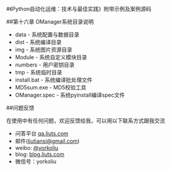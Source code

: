 #《Python自动化运维：技术与最佳实践》附带示例及案例源码

##第十六章 OManager系统目录说明
+ data - 系统配置与数据目录
+ dist - 系统编译目录
+ img - 系统图片资源目录
+ Module - 系统自定义模块目录
+ numbers - 用户密钥目录
+ tmp - 系统临时目录
+ install.bat - 系统编译批处理文件
+ MD5sum.exe - MD5校验工具
+ OManager.spec - 系统pyinstall编译spec文件

##问题反馈

在使用中有任何问题，欢迎反馈给我，可以用以下联系方式跟我交流

* 问答平台 [qa.liuts.com](http://qa.liuts.com)
* 邮件(liutiansi@gmail.com)
* weibo: [@yorkoliu](http://weibo.com/u/1775431677)
* blog: [blog.liuts.com](http://blog.liuts.com)
* 微信号：yorkoliu